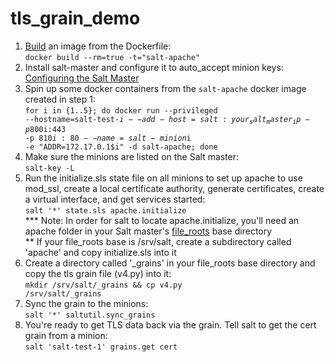 # tls_grain_demo

1. [Build](https://docs.docker.com/reference/commandline/build/ "Build a docker image") an image from the Dockerfile:  
<code>docker build --rm=true -t="salt-apache"</code>
2. Install salt-master and configure it to auto_accept minion keys:  
[Configuring the Salt Master](http://docs.saltstack.com/en/latest/ref/configuration/master.html#auto-accept "Auto Accepting Keys")
3. Spin up some docker containers from the <code>salt-apache</code> docker image created in step 1:  
<code>for i in {1..5}; do docker run --privileged --hostname=salt-test-$i --add-host=salt:your_salt_master_ip -p 800$i:443 -p 810$i:80 --name=salt-minion$i -e "ADDR=172.17.0.1$i" -d salt-apache; done</code>
4. Make sure the minions are listed on the Salt master:  
<code>salt-key -L</code>
5. Run the initialize.sls state file on all minions to set up apache to use mod_ssl, create a local certificate authority, generate certificates, create a virtual interface, and get services started:  
<code>salt '*' state.sls apache.initialize</code>  
*** Note: In order for salt to locate apache.initialize, you'll need an apache folder in your Salt master's [file_roots](http://docs.saltstack.com/en/latest/ref/file_server/file_roots.html "File Roots") base directory  
** If your file_roots base is /srv/salt, create a subdirectory called 'apache' and copy initialize.sls into it
6. Create a directory called '_grains' in your file_roots base directory and copy the tls grain file (v4.py) into it:  
<code>mkdir /srv/salt/_grains && cp v4.py /srv/salt/_grains</code>
7. Sync the grain to the minions:  
<code>salt '*' saltutil.sync_grains</code>
8. You're ready to get TLS data back via the grain. Tell salt to get the cert grain from a minion:  
<code>salt 'salt-test-1' grains.get cert</code>
